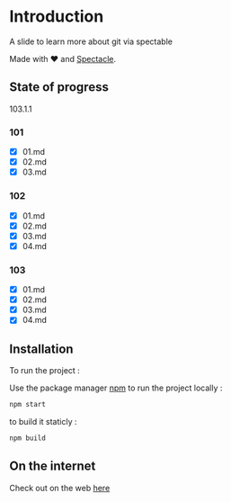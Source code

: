 # Introduction

A slide to learn more about git via spectable

Made with ❤️ and [Spectacle](https://github.com/FormidableLabs/spectacle/).

## State of progress

103.1.1

### 101 

- [x] 01.md
- [x] 02.md
- [x] 03.md

### 102

- [x] 01.md
- [x] 02.md
- [x] 03.md
- [x] 04.md

### 103

- [x] 01.md
- [x] 02.md
- [x] 03.md
- [x] 04.md

## Installation

To run the project :

Use the package manager [npm](https://www.npmjs.com/) to run the project locally : 

```bash
npm start
```

to build it staticly : 

```bash
npm build
```

## On the internet

Check out on the web [here](https://ecv-git-learning-thibaut-dusautoirs-projects.vercel.app/?slideIndex=0&stepIndex=0)
